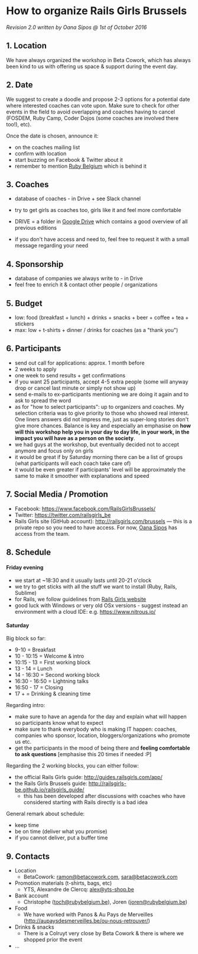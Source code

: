 # How to organize Rails Girls Brussels

_Revision 2.0 written by Oana Sipos @ 1st of October 2016_

## 1. Location

We have always organized the workshop in Beta Cowork, which has always been kind to us with offering us space & support during the event day.

## 2. Date

We suggest to create a doodle and propose 2-3 options for a potential date where interested coaches can vote upon. Make sure to check for other events in the field to avoid overlapping and coaches having to cancel (FOSDEM, Ruby Camp, Coder Dojos (some coaches are involved there too!), etc).

Once the date is chosen, announce it:
- on the coaches mailing list
- confirm with location
- start buzzing on Facebook & Twitter about it
- remember to mention [Ruby Belgium](http://rubybelgium.be/) which is behind it

## 3. Coaches

- database of coaches - in Drive + see Slack channel
- try to get girls as coaches too, girls like it and feel more comfortable

- DRIVE = a folder in [Google Drive](https://drive.google.com/drive/u/1/folders/0B7TFD8roJowGN29ENHpSckpwdUE) which contains a good overview of all previous editions
- if you don't have access and need to, feel free to request it with a small message regarding your need

## 4. Sponsorship

- database of companies we always write to - in Drive
- feel free to enrich it & contact other people / organizations

## 5. Budget

- low: food (breakfast + lunch) + drinks + snacks + beer + coffee + tea + stickers
- max: low + t-shirts + dinner / drinks for coaches (as a "thank you")

## 6. Participants

- send out call for applications: approx. 1 month before
- 2 weeks to apply
- one week to send results + get confirmations
- if you want 25 participants, accept 4-5 extra people (some will anyway drop or cancel last minute or simply not show up)
- send e-mails to ex-participants mentioning we are doing it again and to ask to spread the word
- as for "how to select participants": up to organizers and coaches. My selection criteria was to give priority to those who showed real interest. One liners answers did not impress me, just as super-long stories don't give more chances. Balance is key and especially an emphasise on **how will this workshop help you in your day to day life, in your work, in the impact you will have as a person on the society**.
- we had guys at the workshop, but eventually decided not to accept anymore and focus only on girls
- it would be great if by Saturday morning there can be a list of groups (what participants will each coach take care of)
- it would be even greater if participants' level will be approximately the same to make it smoother with explanations and speed

## 7. Social Media / Promotion

- Facebook: https://www.facebook.com/RailsGirlsBrussels/
- Twitter: https://twitter.com/railsgirls_be
- Rails Girls site (GitHub account): http://railsgirls.com/brussels — this is a private repo so you need to have access. For now, [Oana Sipos](https://twitter.com/oanasipos) has access from the team.

## 8. Schedule

#### Friday evening
- we start at ~18:30 and it usually lasts until 20-21 o'clock
- we try to get sticks with all the stuff we want to install (Ruby, Rails, Sublime)
- for Rails, we follow guidelines from [Rails Girls website](http://guides.railsgirls.com/install)
- good luck with Windows or very old OSx versions - suggest instead an environment with a cloud IDE: e.g. https://www.nitrous.io/

#### Saturday

Big block so far:

- 9-10 = Breakfast
- 10 - 10:15 = Welcome & intro
- 10:15 - 13 = First working block
- 13 - 14 = Lunch
- 14 - 16:30 = Second working block
- 16:30 - 16:50 = Lightning talks
- 16:50 - 17 = Closing
- 17 + = Drinking & cleaning time

Regarding intro:
- make sure to have an agenda for the day and explain what will happen so participants know what to expect
- make sure to thank everybody who is making IT happen: coaches, companies who sponsor, location, bloggers/organizations who promote us etc.
- get the participants in the mood of being there and **feeling comfortable to ask questions** [emphasise this 20 times if needed :P]

Regarding the 2 working blocks, you can either follow:
- the official Rails Girls guide: http://guides.railsgirls.com/app/
- the Rails Girls Brussels guide: http://railsgirls-be.github.io/railsgirls_guide/
  - this has been developed after discussions with coaches who have considered starting with Rails directly is a bad idea

General remark about schedule:
- keep time
- be on time (deliver what you promise)
- if you cannot deliver, put a buffer time

## 9. Contacts

- Location
  - BetaCowork: ramon@betacowork.com, sara@betacowork.com
- Promotion materials (t-shirts, bags, etc)
  - YTS, Alexandre de Clercq: alex@yts-shop.be
- Bank account
  - Christophe (toch@rubybelgium.be), Joren (joren@rubybelgium.be)
- Food
  - We have worked with Panos & Au Pays de Merveilles (http://aupaysdesmerveilles.be/ou-nous-retrouver/)
- Drinks & snacks
  - There is a Colruyt very close by Beta Cowork & there is where we shopped prior the event
- ...
